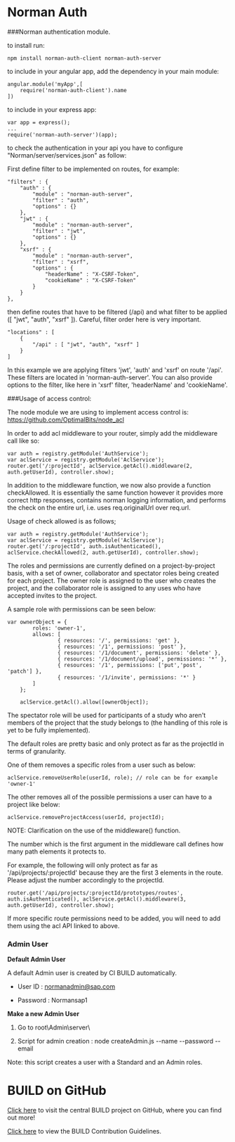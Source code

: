 Norman Auth
=====

###Norman authentication module.

to install run:

	npm install norman-auth-client norman-auth-server

to include in your angular app, add the dependency in your main module:

	angular.module('myApp',[
		require('norman-auth-client').name
	])

to include in your express app:

	var app = express();
	...
	require('norman-auth-server')(app);

to check the authentication in your api you have to configure "Norman/server/services.json" as follow:

First define filter to be implemented on routes, for example:

	"filters" : {
        "auth" : {
            "module" : "norman-auth-server",
            "filter" : "auth",
            "options" : {}
        },
        "jwt" : {
            "module" : "norman-auth-server",
            "filter" : "jwt",
            "options" : {}
        },
        "xsrf" : {
            "module" : "norman-auth-server",
            "filter" : "xsrf",
            "options" : {
                "headerName" : "X-CSRF-Token",
                "cookieName" : "X-CSRF-Token"
            }
        }
    },
    
then define routes that have to be filtered (/api) and what filter to be applied ([ "jwt", "auth", "xsrf" ]).
Careful, filter order here is very important.

    "locations" : [
        {
            "/api" : [ "jwt", "auth", "xsrf" ]
        }
    ]
	
In this example we are applying filters 'jwt', 'auth' and 'xsrf' on route '/api'. These filters are located in 'norman-auth-server'. You can also provide options to the filter, like here in 'xsrf' filter, 'headerName' and 'cookieName'.

###Usage of access control:

The node module we are using to implement access control is: https://github.com/OptimalBits/node_acl

In order to add acl middleware to your router, simply add the middleware call like so:

	var auth = registry.getModule('AuthService');
	var aclService = registry.getModule('AclService');
	router.get('/:projectId', aclService.getAcl().middleware(2, auth.getUserId), controller.show);
	
In addition to the middleware function, we now also provide a function checkAllowed. It is essentially the same function however it provides more correct http responses, contains norman logging information, and performs the check on the entire url, i.e. uses req.originalUrl over req.url.

Usage of check allowed is as follows; 

	var auth = registry.getModule('AuthService');
	var aclService = registry.getModule('AclService');
	router.get('/:projectId', auth.isAuthenticated(), aclService.checkAllowed(2, auth.getUserId), controller.show);

The roles and permissions are currently defined on a project-by-project basis, with a set of owner, collaborator and spectator roles being created for each project. The owner role is assigned to the user who creates the project, and the collaborator role is assigned to any uses who have accepted invites to the project.

A sample role with permissions can be seen below: 

	var ownerObject = {
        	roles: 'owner-1',
        	allows: [
            		{ resources: '/', permissions: 'get' },
            		{ resources: '/1', permissions: 'post' },
            		{ resources: '/1/document', permissions: 'delete' },
            		{ resources: '/1/document/upload', permissions: '*' },
            		{ resources: '/1', permissions: ['put','post', 'patch'] },
            		{ resources: '/1/invite', permissions: '*' }
        	]
    	};
    	
    	aclService.getAcl().allow([ownerObject]);


The spectator role will be used for participants of a study who aren't members of the project that the study belongs to (the handling of this role is yet to be fully implemented).


The default roles are pretty basic and only protect as far as the projectId in terms of granularity.

One of them removes a specific roles from a user such as below:

	aclService.removeUserRole(userId, role); // role can be for example 'owner-1'
	
The other removes all of the possible permissions a user can have to a project like below:

	aclService.removeProjectAccess(userId, projectId);
	
	
NOTE: Clarification on the use of the middleware() function. 

The number which is the first argument in the middleware call defines how many path elements it protects to.

For example, the following will only protect as far as '/api/projects/:projectId' because they are the first 3 elements in the route. Please adjust the number accordingly to the projectId.

	router.get('/api/projects/:projectId/prototypes/routes', auth.isAuthenticated(), aclService.getAcl().middleware(3, auth.getUserId), controller.show);

If more specific route permissions need to be added, you will need to add them using the acl API linked to above.

### Admin User

**Default Admin User**

A default Admin user is created by CI BUILD automatically.

  - User ID : normanadmin@sap.com

  - Password : Normansap1


**Make a new Admin User**

  1. Go to root\Admin\server\

  2. Script for admin creation : node createAdmin.js --name <admin name> --password <admin password>  --email <admin email>

  Note: this script creates a user with a Standard and an Admin roles.
  
  
 # BUILD on GitHub

[Click here](https://github.com/SAP/BUILD) to visit the central BUILD project on GitHub, where you can find out more!

[Click here](https://github.com/SAP/BUILD/blob/master/Contributing.md) to view the BUILD Contribution Guidelines. 
